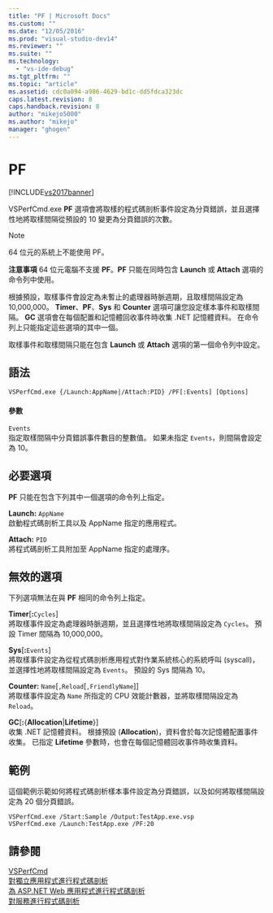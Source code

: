 ```yaml
---
title: "PF | Microsoft Docs"
ms.custom: ""
ms.date: "12/05/2016"
ms.prod: "visual-studio-dev14"
ms.reviewer: ""
ms.suite: ""
ms.technology: 
  - "vs-ide-debug"
ms.tgt_pltfrm: ""
ms.topic: "article"
ms.assetid: cdc0a094-a986-4629-bd1c-dd5fdca323dc
caps.latest.revision: 8
caps.handback.revision: 8
author: "mikejo5000"
ms.author: "mikejo"
manager: "ghogen"
---
```

# PF
[!INCLUDE[vs2017banner](../code-quality/includes/vs2017banner.md)]

VSPerfCmd.exe **PF** 選項會將取樣的程式碼剖析事件設定為分頁錯誤，並且選擇性地將取樣間隔從預設的 10 變更為分頁錯誤的次數。  
  
> [!NOTE]
>  64 位元的系統上不能使用 PF。  
  
 **注意事項** 64 位元電腦不支援 **PF**。**PF** 只能在同時包含 **Launch** 或 **Attach** 選項的命令列中使用。  
  
 根據預設，取樣事件會設定為未暫止的處理器時脈週期，且取樣間隔設定為 10,000,000。  **Timer**、**PF**、**Sys** 和 **Counter** 選項可讓您設定樣本事件和取樣間隔。  **GC** 選項會在每個配置和記憶體回收事件時收集 .NET 記憶體資料。  在命令列上只能指定這些選項的其中一個。  
  
 取樣事件和取樣間隔只能在包含 **Launch** 或 **Attach** 選項的第一個命令列中設定。  
  
## 語法  
  
```  
VSPerfCmd.exe {/Launch:AppName|/Attach:PID} /PF[:Events] [Options]  
```  
  
#### 參數  
 `Events`  
 指定取樣間隔中分頁錯誤事件數目的整數值。  如果未指定 `Events`，則間隔會設定為 10。  
  
## 必要選項  
 **PF** 只能在包含下列其中一個選項的命令列上指定。  
  
 **Launch:** `AppName`  
 啟動程式碼剖析工具以及 AppName 指定的應用程式。  
  
 **Attach:** `PID`  
 將程式碼剖析工具附加至 AppName 指定的處理序。  
  
## 無效的選項  
 下列選項無法在與 **PF** 相同的命令列上指定。  
  
 **Timer**\[**:**`Cycles`\]  
 將取樣事件設定為處理器時脈週期，並且選擇性地將取樣間隔設定為 `Cycles`。  預設 Timer 間隔為 10,000,000。  
  
 **Sys**\[**:**`Events`\]  
 將取樣事件設定為從程式碼剖析應用程式對作業系統核心的系統呼叫 \(syscall\)，並選擇性地將取樣間隔設定為 `Events`。  預設的 Sys 間隔為 10。  
  
 **Counter:** `Name`\[`,Reload`\[`,FriendlyName`\]\]  
 將取樣事件設定為 `Name` 所指定的 CPU 效能計數器，並將取樣間隔設定為 `Reload`。  
  
 **GC**\[**:**{**Allocation**&#124;**Lifetime**}\]  
 收集 .NET 記憶體資料。  根據預設 \(**Allocation**\)，資料會於每次記憶體配置事件收集。  已指定 **Lifetime** 參數時，也會在每個記憶體回收事件時收集資料。  
  
## 範例  
 這個範例示範如何將程式碼剖析樣本事件設定為分頁錯誤，以及如何將取樣間隔設定為 20 個分頁錯誤。  
  
```  
VSPerfCmd.exe /Start:Sample /Output:TestApp.exe.vsp  
VSPerfCmd.exe /Launch:TestApp.exe /PF:20  
```  
  
## 請參閱  
 [VSPerfCmd](../profiling/vsperfcmd.md)   
 [對獨立應用程式進行程式碼剖析](../profiling/command-line-profiling-of-stand-alone-applications.md)   
 [為 ASP.NET Web 應用程式進行程式碼剖析](../profiling/command-line-profiling-of-aspnet-web-applications.md)   
 [對服務進行程式碼剖析](../profiling/command-line-profiling-of-services.md)
